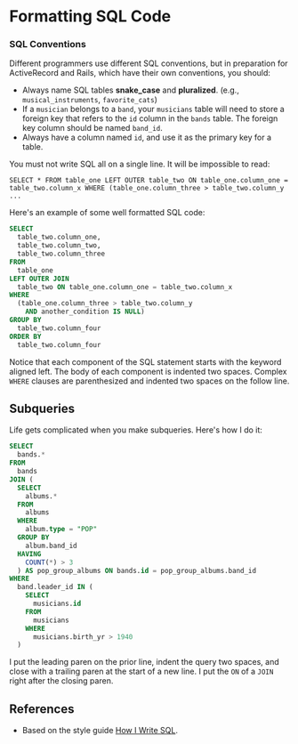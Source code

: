 # Formatting SQL Code

### SQL Conventions

Different programmers use different SQL conventions, but in
preparation for ActiveRecord and Rails, which have their own
conventions, you should:

* Always name SQL tables **snake\_case** and
  **pluralized**. (e.g., `musical_instruments`, `favorite_cats`)
* If a `musician` belongs to a `band`, your `musicians` table will
  need to store a foreign key that refers to the `id` column in the
  `bands` table.  The foreign key column should be named `band_id`.
* Always have a column named `id`, and use it as the primary key for a
  table.

You must not write SQL all on a single line. It will be impossible to
read:

    SELECT * FROM table_one LEFT OUTER table_two ON table_one.column_one = table_two.column_x WHERE (table_one.column_three > table_two.column_y ...

Here's an example of some well formatted SQL code:

```sql
SELECT
  table_two.column_one,
  table_two.column_two,
  table_two.column_three
FROM
  table_one
LEFT OUTER JOIN
  table_two ON table_one.column_one = table_two.column_x
WHERE
  (table_one.column_three > table_two.column_y
    AND another_condition IS NULL)
GROUP BY
  table_two.column_four
ORDER BY
  table_two.column_four
```

Notice that each component of the SQL statement starts with the
keyword aligned left. The body of each component is indented two
spaces. Complex `WHERE` clauses are parenthesized and indented two
spaces on the follow line.

## Subqueries

Life gets complicated when you make subqueries. Here's how I do it:

```sql
SELECT
  bands.*
FROM
  bands
JOIN (
  SELECT
    albums.*
  FROM
    albums
  WHERE
    album.type = "POP"
  GROUP BY
    album.band_id
  HAVING
    COUNT(*) > 3
  ) AS pop_group_albums ON bands.id = pop_group_albums.band_id
WHERE
  band.leader_id IN (
    SELECT
      musicians.id
    FROM
      musicians
    WHERE
      musicians.birth_yr > 1940
  )
```

I put the leading paren on the prior line, indent the query two
spaces, and close with a trailing paren at the start of a new line. I
put the `ON` of a `JOIN` right after the closing paren.

## References

* Based on the style guide [How I Write SQL][how-i-write-sql].

[how-i-write-sql]: http://www.craigkerstiens.com/2012/11/17/how-i-write-sql
